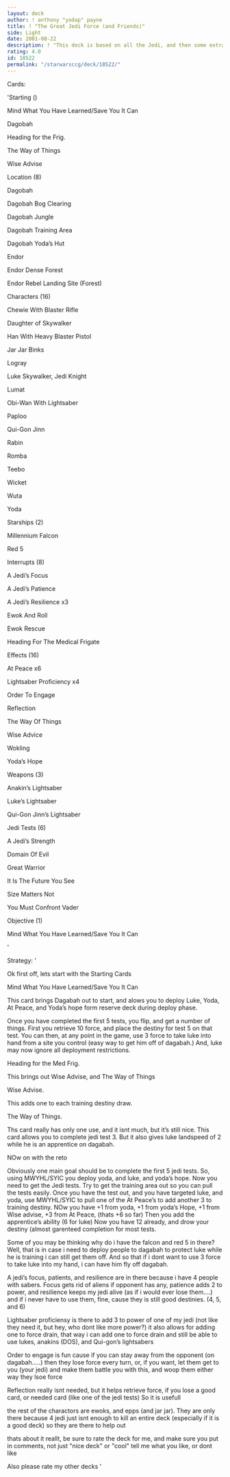 ```yaml
---
layout: deck
author: ! anthony "yodap" payne
title: ! "The Great Jedi Force (and Friends)"
side: Light
date: 2001-08-22
description: ! "This deck is based on all the Jedi, and then some extra friends to help out"
rating: 4.0
id: 18522
permalink: "/starwarsccg/deck/18522/"
---
```

Cards: 

'Starting ()

Mind What You Have Learned/Save You It Can 

Dagobah 

Heading for the Frig.

The Way of Things

Wise Advise


Location (8)

Dagobah 

Dagobah Bog Clearing 

Dagobah Jungle 

Dagobah Training Area 

Dagobah Yoda’s Hut 

Endor 

Endor Dense Forest 

Endor Rebel Landing Site (Forest) 


Characters (16)

Chewie With Blaster Rifle 

Daughter of Skywalker 

Han With Heavy Blaster Pistol 

Jar Jar Binks 

Logray 

Luke Skywalker, Jedi Knight 

Lumat 

Obi-Wan With Lightsaber 

Paploo 

Qui-Gon Jinn 

Rabin 

Romba 

Teebo 

Wicket 

Wuta 

Yoda 


Starships (2)

Millennium Falcon 

Red 5 


Interrupts (8)

A Jedi’s Focus 

A Jedi’s Patience 

A Jedi’s Resilience  x3

Ewok And Roll 

Ewok Rescue 

Heading For The Medical Frigate 


Effects (16)

At Peace  x6

Lightsaber Proficiency  x4

Order To Engage 

Reflection 

The Way Of Things 

Wise Advice 

Wokling 

Yoda’s Hope 


Weapons (3)

Anakin’s Lightsaber 

Luke’s Lightsaber 

Qui-Gon Jinn’s Lightsaber 


Jedi Tests (6)

A Jedi’s Strength 

Domain Of Evil 

Great Warrior 

It Is The Future You See 

Size Matters Not 

You Must Confront Vader 


Objective (1)

Mind What You Have Learned/Save You It Can 

'

Strategy: '

Ok first off, lets start with the Starting Cards


Mind What You Have Learned/Save You It Can

This card brings Dagabah out to start, and alows you to deploy Luke, Yoda, At Peace, and Yoda’s hope form reserve deck during deploy phase.

Once you have completed the first 5 tests, you flip, and get a number of things. First you retrieve 10 force, and place the destiny for test 5 on that test. You can then, at any point in the game, use 3 force to take luke into hand from a site you control (easy way to get him off of dagabah.) And, luke may now ignore all deployment restrictions.


Heading for the Med Frig.

This brings out Wise Advise, and The Way of Things


Wise Advise.

This adds one to each training destiny draw.


The Way of Things.

Ths card really has only one use, and it isnt much, but it’s still nice. This card allows you to complete jedi test 3. But it also gives luke landspeed of 2 while he is an apprentice on dagabah.


NOw on with the reto


Obviously one main goal should be to complete the first 5 jedi tests. So, using MWYHL/SYIC you deploy yoda, and luke, and yoda’s hope. Now you need to get the Jedi tests. Try to get the training area out so you can pull the tests easily. Once you have the test out, and you have targeted luke, and yoda, use MWYHL/SYIC to pull one of the At Peace’s to add another 3 to training destiny. NOw you have +1 from yoda, +1 from yoda’s Hope, +1 from Wise advise, +3 from At Peace, (thats +6 so far) Then you add the apprentice’s ability (6 for luke) Now you have 12 already, and drow your destiny (almost garenteed completion for most tests.


Some of you may be thinking why do i have the falcon and red 5 in there? Well, that is in case i need to deploy people to dagabah to protect luke while he is training i can still get them off. And so that if i dont want to use 3 force to take luke into my hand, i can have him fly off dagabah.


A jedi’s focus, patients, and resilience are in there because i have 4 people with sabers. Focus gets rid of aliens if opponent has any, patience adds 2 to power, and resilience keeps my jedi alive (as if i would ever lose them....) and if i never have to use them, fine, cause they is still good destinies. (4, 5, and 6)


Lightsaber proficiensy is there to add 3 to power of one of my jedi (not like they need it, but hey, who dont like more power?) it also allows for adding one to force drain, that way i can add one to force drain and still be able to use lukes, anakins (DOS), and Qui-gon’s lightsabers


Order to engage is fun cause if you can stay away from the opponent (on dagabah.....) then they lose force every turn, or, if you want, let them get to you (your jedi) and make them battle you with this, and woop them either way they lsoe force


Reflection really isnt needed, but it helps retrieve force, if you lose a good card, or needed card (like one of the jedi tests) So it is usefull


the rest of the charactors are ewoks, and epps (and jar jar). They are only there because 4 jedi just isnt enough to kill an entire deck (especially if it is a good deck) so they are there to help out


thats about it reallt, be sure to rate the deck for me, and make sure you put in comments, not just "nice deck" or "cool" tell me what you like, or dont like


Also please rate my other decks '

